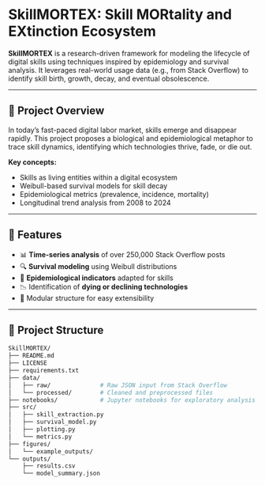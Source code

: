 # SkillMORTEX: Skill MORtality and EXtinction Ecosystem

**SkillMORTEX** is a research-driven framework for modeling the lifecycle of digital skills using techniques inspired by epidemiology and survival analysis. It leverages real-world usage data (e.g., from Stack Overflow) to identify skill birth, growth, decay, and eventual obsolescence.

---

## 📌 Project Overview

In today’s fast-paced digital labor market, skills emerge and disappear rapidly. This project proposes a biological and epidemiological metaphor to trace skill dynamics, identifying which technologies thrive, fade, or die out.

**Key concepts:**
- Skills as living entities within a digital ecosystem
- Weibull-based survival models for skill decay
- Epidemiological metrics (prevalence, incidence, mortality)
- Longitudinal trend analysis from 2008 to 2024

---

## 🧪 Features

- 📊 **Time-series analysis** of over 250,000 Stack Overflow posts
- 🔍 **Survival modeling** using Weibull distributions
- 🦠 **Epidemiological indicators** adapted for skills
- 📉 Identification of **dying or declining technologies**
- 📁 Modular structure for easy extensibility

---

## 📁 Project Structure

```bash
SkillMORTEX/
├── README.md
├── LICENSE
├── requirements.txt
├── data/
│   ├── raw/              # Raw JSON input from Stack Overflow
│   └── processed/        # Cleaned and preprocessed files
├── notebooks/            # Jupyter notebooks for exploratory analysis
├── src/
│   ├── skill_extraction.py
│   ├── survival_model.py
│   ├── plotting.py
│   └── metrics.py
├── figures/
│   └── example_outputs/
└── outputs/
    ├── results.csv
    └── model_summary.json
